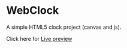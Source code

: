 # WebClock
A simple HTML5 clock project (canvas and js).

Click here for <a href="https://rawgit.com/djlastnight/webclock/master/index.html" target="_blank">Live preview</a>
